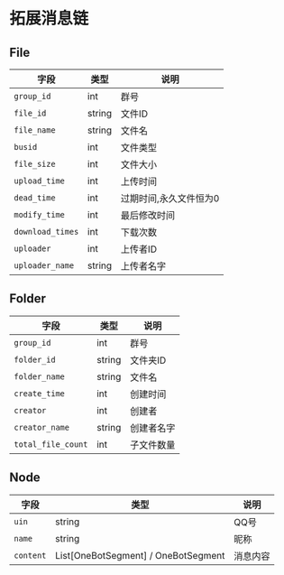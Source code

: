 # 拓展消息链

## File

| 字段             | 类型   | 说明                   |
| ---------------- | ------ | ---------------------- |
| `group_id`       | int    | 群号                   |
| `file_id`        | string | 文件ID                 |
| `file_name`      | string | 文件名                 |
| `busid`          | int    | 文件类型               |
| `file_size`      | int    | 文件大小               |
| `upload_time`    | int    | 上传时间               |
| `dead_time`      | int    | 过期时间,永久文件恒为0 |
| `modify_time`    | int    | 最后修改时间           |
| `download_times` | int    | 下载次数               |
| `uploader`       | int    | 上传者ID               |
| `uploader_name`  | string | 上传者名字             |

## Folder

| 字段               | 类型   | 说明       |
| ------------------ | ------ | ---------- |
| `group_id`         | int    | 群号       |
| `folder_id`        | string | 文件夹ID   |
| `folder_name`      | string | 文件名     |
| `create_time`      | int    | 创建时间   |
| `creator`          | int    | 创建者     |
| `creator_name`     | string | 创建者名字 |
| `total_file_count` | int    | 子文件数量 |

## Node

| 字段      | 类型                                | 说明     |
| --------- | ----------------------------------- | -------- |
| `uin`     | string                              | QQ号     |
| `name`    | string                              | 昵称     |
| `content` | List[OneBotSegment] / OneBotSegment | 消息内容 |
